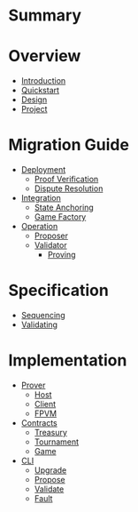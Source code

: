 # Summary

# Overview
- [Introduction](./introduction.md)
- [Quickstart](./quickstart.md)
- [Design](./design.md)
- [Project](./project.md)

# Migration Guide
- [Deployment]()
  - [Proof Verification]()
  - [Dispute Resolution]()
- [Integration]()
  - [State Anchoring]()
  - [Game Factory]()
- [Operation]()
  - [Proposer]()
  - [Validator]()
    - [Proving]()

# Specification
- [Sequencing]()
- [Validating]()

# Implementation
- [Prover]()
  - [Host]()
  - [Client]()
  - [FPVM]()
- [Contracts]()
  - [Treasury]()
  - [Tournament]()
  - [Game]()
- [CLI]()
  - [Upgrade]()
  - [Propose]()
  - [Validate]()
  - [Fault]()